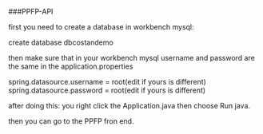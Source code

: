 ###PPFP-API



first you need to create a database in workbench mysql:

create database dbcostandemo

then make sure that in your workbench mysql username and password are the same in the application.properties


spring.datasource.username = root(edit if yours is different)
spring.datasource.password = root(edit if yours is different)

after doing this:
you right click the Application.java then choose Run java.

then you can go to the PPFP fron end.

